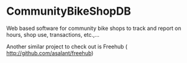CommunityBikeShopDB
===================

Web based software for community bike shops to track and report on hours, shop use, transactions, etc.,...

Another similar project to check out is Freehub ( http://github.com/asalant/freehub)

